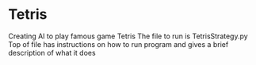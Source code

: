 # Tetris
Creating AI to play famous game Tetris
The file to run is TetrisStrategy.py
Top of file has instructions on how to run program and gives a brief description of what it does
